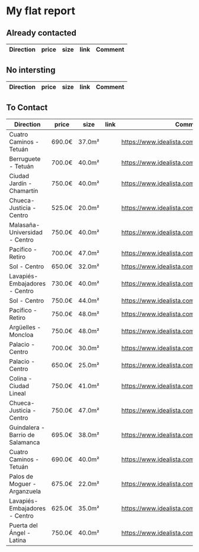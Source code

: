 # My flat report

## Already contacted

Direction|price|size|link|Comment|
---------|:---:|:--:|----|-------|

## No intersting

Direction|price|size|link|Comment|
---------|:---:|:--:|----|-------|

## To Contact

Direction|price|size|link|Comment|
---------|:---:|:--:|----|-------|
Cuatro Caminos - Tetuán|690.0€|37.0m²||https://www.idealista.com/inmueble/97804592/|To contact
Berruguete - Tetuán|700.0€|40.0m²||https://www.idealista.com/inmueble/97801700/|To contact
Ciudad Jardín - Chamartín|750.0€|40.0m²||https://www.idealista.com/inmueble/97817650/|To contact
Chueca-Justicia - Centro|525.0€|20.0m²||https://www.idealista.com/inmueble/96203943/|To contact
Malasaña-Universidad - Centro|750.0€|40.0m²||https://www.idealista.com/inmueble/90327782/|To contact
Pacífico - Retiro|700.0€|47.0m²||https://www.idealista.com/inmueble/90396984/|To contact
Sol - Centro|650.0€|32.0m²||https://www.idealista.com/inmueble/91557807/|To contact
Lavapiés-Embajadores - Centro|730.0€|40.0m²||https://www.idealista.com/inmueble/95000065/|To contact
Sol - Centro|750.0€|44.0m²||https://www.idealista.com/inmueble/95542281/|To contact
Pacífico - Retiro|750.0€|48.0m²||https://www.idealista.com/inmueble/94527047/|To contact
Argüelles - Moncloa|750.0€|48.0m²||https://www.idealista.com/inmueble/97349064/|To contact
Palacio - Centro|700.0€|30.0m²||https://www.idealista.com/inmueble/97548819/|To contact
Palacio - Centro|650.0€|25.0m²||https://www.idealista.com/inmueble/97551171/|To contact
Colina - Ciudad Lineal|750.0€|41.0m²||https://www.idealista.com/inmueble/97556386/|To contact
Chueca-Justicia - Centro|750.0€|47.0m²||https://www.idealista.com/inmueble/97885517/|To contact
Guindalera - Barrio de Salamanca|695.0€|38.0m²||https://www.idealista.com/inmueble/97891971/|To contact
Cuatro Caminos - Tetuán|690.0€|40.0m²||https://www.idealista.com/inmueble/97897862/|To contact
Palos de Moguer - Arganzuela|675.0€|22.0m²||https://www.idealista.com/inmueble/96003739/|To contact
Lavapiés-Embajadores - Centro|625.0€|35.0m²||https://www.idealista.com/inmueble/97898588/|To contact
Puerta del Ángel - Latina|750.0€|40.0m²||https://www.idealista.com/inmueble/91314040/|To contact
